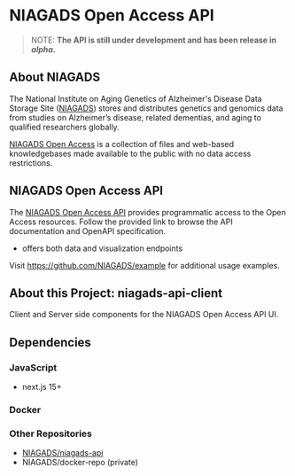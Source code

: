 # NIAGADS Open Access API 

> NOTE: **The API is still under development and has been release in _alpha_.**

## About NIAGADS 

The National Institute on Aging Genetics of Alzheimer's Disease Data Storage Site ([NIAGADS](https://www.niagads.org/)) stores and distributes genetics and genomics data from studies on Alzheimer’s disease, related dementias, and aging to qualified researchers globally.

[NIAGADS Open Access](https://www.niagads.org/open-access/) is a collection of files and web-based knowledgebases made available to the public with no data access restrictions. 

## NIAGADS Open Access API

The [NIAGADS Open Access API](https://api.niagads.org) provides programmatic access to the Open Access resources.  Follow the provided link to browse the API documentation and OpenAPI specification.

* offers both data and visualization endpoints

Visit <https://github.com/NIAGADS/example> for additional usage examples.

## About this Project: niagads-api-client

Client and Server side components for the NIAGADS Open Access API UI.

## Dependencies

### JavaScript

* next.js 15+

### Docker

### Other Repositories

* [NIAGADS/niagads-api](https://github.com/NIAGADS/niagads-api)
* NIAGADS/docker-repo (private)
